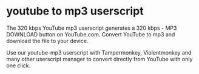 # youtube to mp3 userscript
The 320 kbps YouTube mp3 userscript generates a 320 kbps - MP3 DOWNLOAD button on YouTube.com. Convert YouTube to mp3 and download the file to your device.

Use our youtube-mp3 userscript with Tampermonkey, Violentmonkey and many other userscript manager to convert directly from YouTube with only one click.
